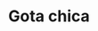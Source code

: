 ---
title: Gota chica
date: 
draft: false

# descripcion
description : Argo colgante de plata

materials: Plata 925

color: Plateado

dimensions: 2,6cm

code: 01-01-0314

type: "Aros"

categories: []

price: $1.410,00

# Images
# first image will be shown in the product page
images:
  # - image: "images/path_to_image"
  # La ubicacion de las imagenes es imagenes/Aros/Aros.Colgantes/01-01-0314-gota-chica
  - image: "./images/aros/colgantes/01-01-0314-gota-chica_a.JPG"
  - image: "./images/aros/colgantes/01-01-0314-gota-chica_b.JPG"
---